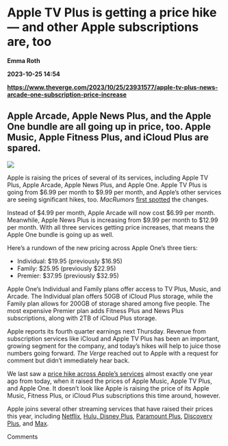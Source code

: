 # Apple TV Plus is getting a price hike — and other Apple subscriptions are, too
**Emma Roth**

**2023-10-25 14:54**

**https://www.theverge.com/2023/10/25/23931577/apple-tv-plus-news-arcade-one-subscription-price-increase**

Apple Arcade, Apple News Plus, and the Apple One bundle are all going up in price, too. Apple Music, Apple Fitness Plus, and iCloud Plus are spared.
----------------------------------------------------------------------------------------------------------------------------------------------------

![](https://cdn.vox-cdn.com/thumbor/2QP05YUbQ5-8yF2RFEUloacoiQg=/0x0:2040x1360/1200x628/filters:focal(1020x680:1021x681)/cdn.vox-cdn.com/uploads/chorus_asset/file/23988689/acastro_STK069_appleTVPlus_02.jpg)

Apple is raising the prices of several of its services, including Apple TV Plus, Apple Arcade, Apple News Plus, and Apple One. Apple TV Plus is going from $6.99 per month to $9.99 per month, and Apple’s other services are seeing significant hikes, too. _MacRumors_ [first spotted](https://www.macrumors.com/2023/10/25/apple-services-price-increases/) the changes.

Instead of $4.99 per month, Apple Arcade will now cost $6.99 per month. Meanwhile, Apple News Plus is increasing from $9.99 per month to $12.99 per month. With all three services getting price increases, that means the Apple One bundle is going up as well.

Here’s a rundown of the new pricing across Apple One’s three tiers:

*   Individual: $19.95 (previously $16.95)
*   Family: $25.95 (previously $22.95)
*   Premier: $37.95 (previously $32.95)

Apple One’s Individual and Family plans offer access to TV Plus, Music, and Arcade. The Individual plan offers 50GB of iCloud Plus storage, while the Family plan allows for 200GB of storage shared among five people. The most expensive Premier plan adds Fitness Plus and News Plus subscriptions, along with 2TB of iCloud Plus storage.

Apple reports its fourth quarter earnings next Thursday. Revenue from subscription services like iCloud and Apple TV Plus has been an important, growing segment for the company, and today’s hikes will help to juice those numbers going forward. _The Verge_ reached out to Apple with a request for comment but didn’t immediately hear back.

We last saw a [price hike across Apple’s services](https://www.theverge.com/2022/10/24/23420902/apple-tv-plus-music-price-increase) almost exactly one year ago from today, when it raised the prices of Apple Music, Apple TV Plus, and Apple One. It doesn’t look like Apple is raising the price of its Apple Music, Fitness Plus, or iCloud Plus subscriptions this time around, however.

Apple joins several other streaming services that have raised their prices this year, including [Netflix](https://www.theverge.com/2023/10/18/23922319/netflix-q3-earnings-2023-price-hike-increase-basic-premium), [Hulu, Disney Plus](https://www.theverge.com/2023/8/9/23826500/disney-plus-hulu-no-ads-plan-price-increases), [Paramount Plus](https://www.theverge.com/2023/6/27/23775370/paramount-plus-price-increase-showtime), [Discovery Plus](https://www.theverge.com/2023/10/3/23901448/discovery-plus-price-increase-monthly-cost), and [Max](https://www.theverge.com/2023/1/12/23551990/hbo-max-ad-free-price-increase-15-99).

Comments